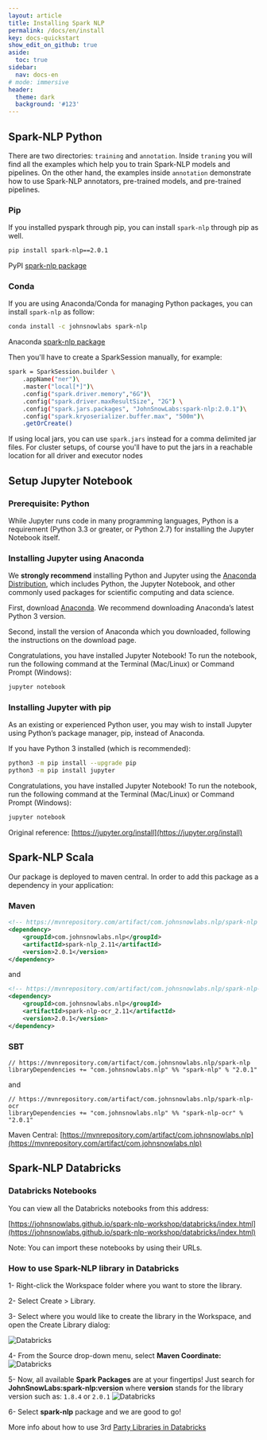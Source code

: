 ```yaml
---
layout: article
title: Installing Spark NLP
permalink: /docs/en/install
key: docs-quickstart
show_edit_on_github: true
aside:
  toc: true
sidebar:
  nav: docs-en
# mode: immersive
header:
  theme: dark
  background: '#123'
---
```


## Spark-NLP Python

There are two directories: `training` and `annotation`. Inside `traning` you will find all the examples which help you to train Spark-NLP models and pipelines. On the other hand, the examples inside `annotation` demonstrate how to use Spark-NLP annotators, pre-trained models, and pre-trained pipelines.

### Pip

If you installed pyspark through pip, you can install `spark-nlp` through pip as well.

```bash
pip install spark-nlp==2.0.1
```

PyPI [spark-nlp package](https://pypi.org/project/spark-nlp/)

### Conda

If you are using Anaconda/Conda for managing Python packages, you can install `spark-nlp` as follow:

```bash
conda install -c johnsnowlabs spark-nlp
```

Anaconda [spark-nlp package](https://anaconda.org/JohnSnowLabs/spark-nlp)

Then you'll have to create a SparkSession manually, for example:

```bash
spark = SparkSession.builder \
    .appName("ner")\
    .master("local[*]")\
    .config("spark.driver.memory","6G")\
    .config("spark.driver.maxResultSize", "2G") \
    .config("spark.jars.packages", "JohnSnowLabs:spark-nlp:2.0.1")\
    .config("spark.kryoserializer.buffer.max", "500m")\
    .getOrCreate()
```

If using local jars, you can use `spark.jars` instead for a comma delimited jar files. For cluster setups, of course you'll have to put the jars in a reachable location for all driver and executor nodes

## Setup Jupyter Notebook

### Prerequisite: Python

While Jupyter runs code in many programming languages, Python is a requirement
(Python 3.3 or greater, or Python 2.7) for installing the Jupyter Notebook itself.

### Installing Jupyter using Anaconda

We **strongly recommend** installing Python and Jupyter using the [Anaconda Distribution](https://www.anaconda.com/downloads),
which includes Python, the Jupyter Notebook, and other commonly used packages for scientific computing and data science.

First, download [Anaconda](https://www.anaconda.com/downloads). We recommend downloading Anaconda’s latest Python 3 version.

Second, install the version of Anaconda which you downloaded, following the instructions on the download page.

Congratulations, you have installed Jupyter Notebook! To run the notebook, run the following command at the Terminal (Mac/Linux) or Command Prompt (Windows):

```bash
jupyter notebook
```

### Installing Jupyter with pip

As an existing or experienced Python user, you may wish to install Jupyter using Python’s package manager, pip, instead of Anaconda.

If you have Python 3 installed (which is recommended):

```bash
python3 -m pip install --upgrade pip
python3 -m pip install jupyter
```


Congratulations, you have installed Jupyter Notebook! To run the notebook, run
the following command at the Terminal (Mac/Linux) or Command Prompt (Windows):

```bash
jupyter notebook
```

Original reference: [https://jupyter.org/install](https://jupyter.org/install)

## Spark-NLP Scala

Our package is deployed to maven central. In order to add this package as a dependency in your application:

### Maven

```xml
<!-- https://mvnrepository.com/artifact/com.johnsnowlabs.nlp/spark-nlp -->
<dependency>
    <groupId>com.johnsnowlabs.nlp</groupId>
    <artifactId>spark-nlp_2.11</artifactId>
    <version>2.0.1</version>
</dependency>
```

and

```xml
<!-- https://mvnrepository.com/artifact/com.johnsnowlabs.nlp/spark-nlp-ocr -->
<dependency>
    <groupId>com.johnsnowlabs.nlp</groupId>
    <artifactId>spark-nlp-ocr_2.11</artifactId>
    <version>2.0.1</version>
</dependency>
```

### SBT

```sbtshell
// https://mvnrepository.com/artifact/com.johnsnowlabs.nlp/spark-nlp
libraryDependencies += "com.johnsnowlabs.nlp" %% "spark-nlp" % "2.0.1"
```

and

```sbtshell
// https://mvnrepository.com/artifact/com.johnsnowlabs.nlp/spark-nlp-ocr
libraryDependencies += "com.johnsnowlabs.nlp" %% "spark-nlp-ocr" % "2.0.1"
```

Maven Central: [https://mvnrepository.com/artifact/com.johnsnowlabs.nlp](https://mvnrepository.com/artifact/com.johnsnowlabs.nlp)

## Spark-NLP Databricks

### Databricks Notebooks

You can view all the Databricks notebooks from this address:

[https://johnsnowlabs.github.io/spark-nlp-workshop/databricks/index.html](https://johnsnowlabs.github.io/spark-nlp-workshop/databricks/index.html)

Note: You can import these notebooks by using their URLs.

### How to use Spark-NLP library in Databricks

1- Right-click the Workspace folder where you want to store the library.

2- Select Create > Library.

3- Select where you would like to create the library in the Workspace, and open the Create Library dialog:

![Databricks](https://databricks.com/wp-content/uploads/2015/07/create-lib.png)

4- From the Source drop-down menu, select **Maven Coordinate:**
![Databricks](https://databricks.com/wp-content/uploads/2015/07/select-maven-1024x711.png)

5- Now, all available **Spark Packages** are at your fingertips! Just search for **JohnSnowLabs:spark-nlp:version** where **version** stands for the library version such as: `1.8.4` or `2.0.1`
![Databricks](https://databricks.com/wp-content/uploads/2015/07/browser-1024x548.png)

6- Select **spark-nlp** package and we are good to go!

More info about how to use 3rd [Party Libraries in Databricks](https://databricks.com/blog/2015/07/28/using-3rd-party-libraries-in-databricks-apache-spark-packages-and-maven-libraries.html)
